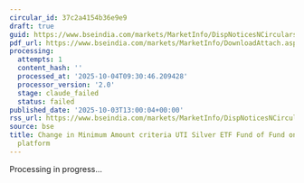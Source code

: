 ```yaml
---
circular_id: 37c2a4154b36e9e9
draft: true
guid: https://www.bseindia.com/markets/MarketInfo/DispNoticesNCirculars.aspx?Noticeid={7880DE12-E0D6-43B6-B763-52DA05CC06A5}&noticeno=20251003-39&dt=10/03/2025&icount=39&totcount=73&flag=0
pdf_url: https://www.bseindia.com/markets/MarketInfo/DownloadAttach.aspx?id=20251003-39&attachedId=5eaf4e99-793b-4b85-aed7-10e1fdac2a12
processing:
  attempts: 1
  content_hash: ''
  processed_at: '2025-10-04T09:30:46.209428'
  processor_version: '2.0'
  stage: claude_failed
  status: failed
published_date: '2025-10-03T13:00:04+00:00'
rss_url: https://www.bseindia.com/markets/MarketInfo/DispNoticesNCirculars.aspx?Noticeid={7880DE12-E0D6-43B6-B763-52DA05CC06A5}&noticeno=20251003-39&dt=10/03/2025&icount=39&totcount=73&flag=0
source: bse
title: Change in Minimum Amount criteria UTI Silver ETF Fund of Fund on BSE StAR MF
  platform
---
```


Processing in progress...